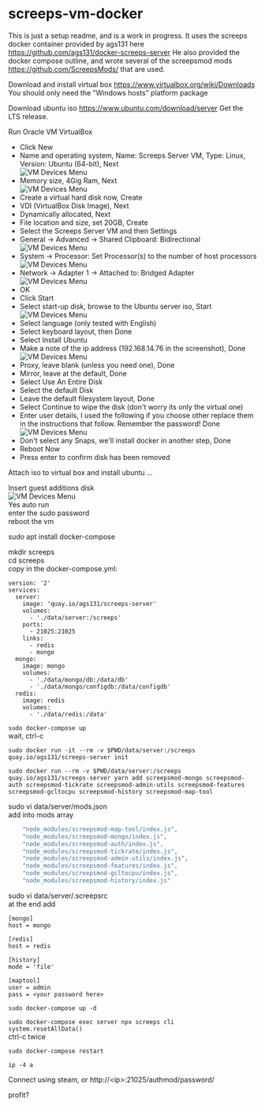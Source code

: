 # screeps-vm-docker
This is just a setup readme, and is a work in progress.
It uses the screeps docker container provided by ags131 here https://github.com/ags131/docker-screeps-server
He also provided the docker compose outline, and wrote several of the screepsmod mods https://github.com/ScreepsMods/ that are used.

Download and install virtual box
https://www.virtualbox.org/wiki/Downloads
You should only need the "Windows hosts" platform package

Download ubuntu iso
https://www.ubuntu.com/download/server
Get the LTS release.

Run Oracle VM VirtualBox
* Click New
* Name and operating system, Name: Screeps Server VM, Type: Linux, Version: Ubuntu (64-bit), Next  
![VM Devices Menu](vm1.png)  
* Memory size, 4Gig Ram, Next  
![VM Devices Menu](vm2.png)  
* Create a virtual hard disk now, Create
* VDI (VirtualBox Disk Image), Next
* Dynamically allocated, Next
* File location and size, set 20GB, Create
* Select the Screeps Server VM and then Settings
* General -> Advanced -> Shared Clipboard: Bidirectional  
![VM Devices Menu](vm3.png)  
* System -> Processor: Set Processor(s) to the number of host processors  
![VM Devices Menu](vm4.png)  
* Network -> Adapter 1 -> Attached to: Bridged Adapter  
![VM Devices Menu](vm5.png)  
* OK
* Click Start
* Select start-up disk, browse to the Ubuntu server iso, Start  
![VM Devices Menu](vm6.png)  
* Select language (only tested with English)
* Select keyboard layout, then Done
* Select Install Ubuntu
* Make a note of the ip address (192.168.14.76 in the screenshot), Done  
![VM Devices Menu](vm7.png)  
* Proxy, leave blank (unless you need one), Done
* Mirror, leave at the default, Done
* Select Use An Entire Disk
* Select the default Disk
* Leave the default filesystem layout, Done
* Select Continue to wipe the disk (don't worry its only the virtual one)
* Enter user details, I used the following if you choose other replace them in the instructions that follow.  Remember the password! Done
![VM Devices Menu](vm8.png)  
* Don't select any Snaps, we'll install docker in another step, Done
* Reboot Now
* Press enter to confirm disk has been removed


Attach iso to virtual box and install ubuntu
...

Insert guest additions disk  
![VM Devices Menu](image.png)  
Yes auto run  
enter the sudo password  
reboot the vm

sudo apt install docker-compose

mkdir screeps  
cd screeps  
copy in the docker-compose.yml:
```
version: '2'
services:
  server:
    image: 'quay.io/ags131/screeps-server'
    volumes:
      - './data/server:/screeps'
    ports:
      - 21025:21025
    links:
      - redis
      - mongo
  mongo:
    image: mongo
    volumes:
      - './data/mongo/db:/data/db'
      - './data/mongo/configdb:/data/configdb'
  redis:
    image: redis
    volumes:
      - './data/redis:/data'
```

`sudo docker-compose up`  
wait, ctrl-c

`sudo docker run -it --rm -v $PWD/data/server:/screeps quay.io/ags131/screeps-server init`

`sudo docker run --rm -v $PWD/data/server:/screeps quay.io/ags131/screeps-server yarn add screepsmod-mongo screepsmod-auth screepsmod-tickrate screepsmod-admin-utils screepsmod-features screepsmod-gcltocpu screepsmod-history screepsmod-map-tool `

sudo vi data/server/mods.json  
add into mods array
```javascript
    "node_modules/screepsmod-map-tool/index.js",
    "node_modules/screepsmod-mongo/index.js",
    "node_modules/screepsmod-auth/index.js",
    "node_modules/screepsmod-tickrate/index.js",
    "node_modules/screepsmod-admin-utils/index.js",
    "node_modules/screepsmod-features/index.js",
    "node_modules/screepsmod-gcltocpu/index.js",
    "node_modules/screepsmod-history/index.js"
```

sudo vi data/server/.screepsrc  
at the end add
```
[mongo]
host = mongo

[redis]
host = redis

[history]
mode = 'file'

[maptool]
user = admin
pass = <your password here>
```

`sudo docker-compose up -d`

`sudo docker-compose exec server npx screeps cli`  
`system.resetAllData()`  
ctrl-c twice

`sudo docker-compose restart`

`ip -4 a`

Connect using steam, or
http://&lt;ip&gt;:21025/authmod/password/

profit?
